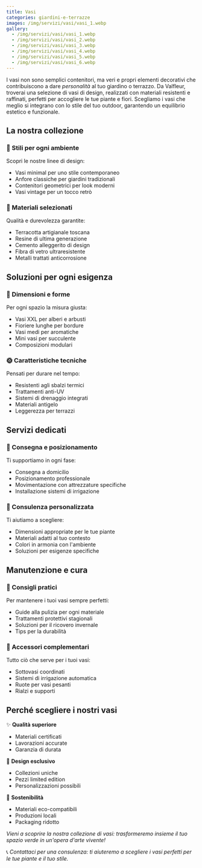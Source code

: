 ```yaml
---
title: Vasi
categories: giardini-e-terrazze
images: /img/servizi/vasi/vasi_1.webp
gallery:
  - /img/servizi/vasi/vasi_1.webp
  - /img/servizi/vasi/vasi_2.webp
  - /img/servizi/vasi/vasi_3.webp
  - /img/servizi/vasi/vasi_4.webp
  - /img/servizi/vasi/vasi_5.webp
  - /img/servizi/vasi/vasi_6.webp
---
```

I vasi non sono semplici contenitori, ma veri e propri elementi decorativi che contribuiscono a dare _personalità_ al tuo giardino o terrazzo. Da Valfleur, troverai una selezione di vasi di design, realizzati con materiali resistenti e raffinati, perfetti per accogliere le tue piante e fiori. Scegliamo i vasi che meglio si integrano con lo stile del tuo outdoor, garantendo un equilibrio estetico e funzionale.

## La nostra collezione

### 🎨 Stili per ogni ambiente
Scopri le nostre linee di design:
- Vasi minimal per uno stile contemporaneo
- Anfore classiche per giardini tradizionali
- Contenitori geometrici per look moderni
- Vasi vintage per un tocco retrò

### 🏺 Materiali selezionati
Qualità e durevolezza garantite:
- Terracotta artigianale toscana
- Resine di ultima generazione
- Cemento alleggerito di design
- Fibra di vetro ultraresistente
- Metalli trattati anticorrosione

## Soluzioni per ogni esigenza

### 📏 Dimensioni e forme
Per ogni spazio la misura giusta:
- Vasi XXL per alberi e arbusti
- Fioriere lunghe per bordure
- Vasi medi per aromatiche
- Mini vasi per succulente
- Composizioni modulari

### 🌞 Caratteristiche tecniche
Pensati per durare nel tempo:
- Resistenti agli sbalzi termici
- Trattamenti anti-UV
- Sistemi di drenaggio integrati
- Materiali antigelo
- Leggerezza per terrazzi

## Servizi dedicati

### 💪 Consegna e posizionamento
Ti supportiamo in ogni fase:
- Consegna a domicilio
- Posizionamento professionale
- Movimentazione con attrezzature specifiche
- Installazione sistemi di irrigazione

### 🎯 Consulenza personalizzata
Ti aiutiamo a scegliere:
- Dimensioni appropriate per le tue piante
- Materiali adatti al tuo contesto
- Colori in armonia con l'ambiente
- Soluzioni per esigenze specifiche

## Manutenzione e cura

### 🔧 Consigli pratici
Per mantenere i tuoi vasi sempre perfetti:
- Guide alla pulizia per ogni materiale
- Trattamenti protettivi stagionali
- Soluzioni per il ricovero invernale
- Tips per la durabilità

### 🌱 Accessori complementari
Tutto ciò che serve per i tuoi vasi:
- Sottovasi coordinati
- Sistemi di irrigazione automatica
- Ruote per vasi pesanti
- Rialzi e supporti

## Perché scegliere i nostri vasi

✨ **Qualità superiore**
- Materiali certificati
- Lavorazioni accurate
- Garanzia di durata

🎨 **Design esclusivo**
- Collezioni uniche
- Pezzi limited edition
- Personalizzazioni possibili

💚 **Sostenibilità**
- Materiali eco-compatibili
- Produzioni locali
- Packaging ridotto

*Vieni a scoprire la nostra collezione di vasi: trasformeremo insieme il tuo spazio verde in un'opera d'arte vivente!*

📞 *Contattaci per una consulenza: ti aiuteremo a scegliere i vasi perfetti per le tue piante e il tuo stile.*
